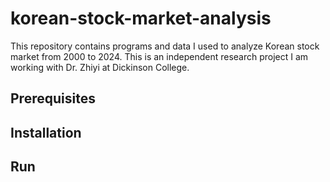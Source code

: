 # korean-stock-market-analysis

This repository contains programs and data I used to analyze Korean stock market from 2000 to 2024. This is an independent research project I am working with Dr. Zhiyi at Dickinson College. 


## Prerequisites


## Installation


## Run


